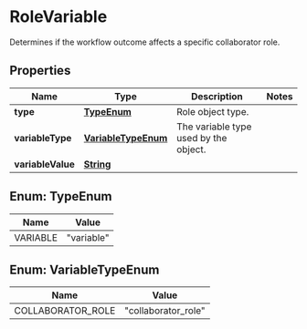 

# RoleVariable

Determines if the workflow outcome affects a specific collaborator role.

## Properties

| Name | Type | Description | Notes |
|------------ | ------------- | ------------- | -------------|
|**type** | [**TypeEnum**](#TypeEnum) | Role object type.  |  |
|**variableType** | [**VariableTypeEnum**](#VariableTypeEnum) | The variable type used by the object.  |  |
|**variableValue** | [**String**](String.md) |  |  |



## Enum: TypeEnum

| Name | Value |
|---- | -----|
| VARIABLE | &quot;variable&quot; |



## Enum: VariableTypeEnum

| Name | Value |
|---- | -----|
| COLLABORATOR_ROLE | &quot;collaborator_role&quot; |



